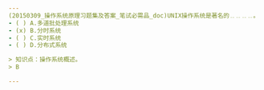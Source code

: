 ```yaml
---
(20150309_操作系统原理习题集及答案_笔试必需品_doc)UNIX操作系统是著名的﹎﹎﹎﹎。
- ( ) A.多道批处理系统 
- (x) B.分时系统 
- ( ) C.实时系统 
- ( ) D.分布式系统

> 知识点：操作系统概述。
> B

---
```

